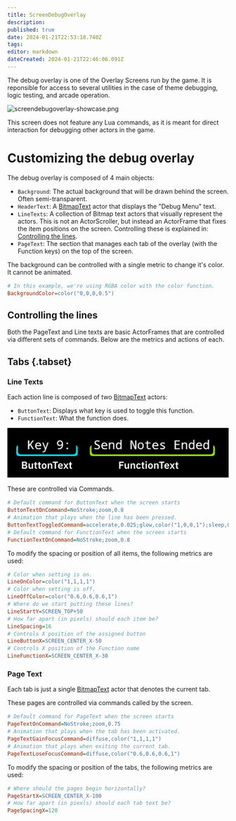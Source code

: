 ```yaml
---
title: ScreenDebugOverlay
description: 
published: true
date: 2024-01-21T22:53:18.740Z
tags: 
editor: markdown
dateCreated: 2024-01-21T22:46:06.091Z
---
```


The debug overlay is one of the Overlay Screens run by the game. It is reponsible for access to several utilities in the case of theme debugging, logic testing, and arcade operation.

![screendebugoverlay-showcase.png](/dev/screens/screendebugoverlay/screendebugoverlay-showcase.png)

This screen does not feature any Lua commands, as it is meant for direct interaction for debugging other actors in the game.

# Customizing the debug overlay

The debug overlay is composed of 4 main objects:
- `Background`: The actual background that will be drawn behind the screen. Often semi-transparent.
- `HeaderText`: A [BitmapText](/en/dev/actors/actortypes/bitmaptext) actor that displays the "Debug Menu" text.
- `LineTexts`: A collection of Bitmap text actors that visually represent the actors. This is not an ActorScroller, but instead an ActorFrame that fixes the item positions on the screen. Controlling these is explained in: [Controlling the lines](#controlling-the-lines).
- `PageText`: The section that manages each tab of the overlay (with the Function keys) on the top of the screen.

The background can be controlled with a single metric to change it's color. It cannot be animated.
```ini
# In this example, we're using RGBA color with the color function.
BackgroundColor=color("0,0,0,0.5")
```

## Controlling the lines

Both the PageText and Line texts are basic ActorFrames that are controlled via different sets of commands. Below are the metrics and actions of each.

## Tabs {.tabset}
### Line Texts

Each action line is composed of two [BitmapText](/en/dev/actors/actortypes/bitmaptext) actors:
- `ButtonText`: Displays what key is used to toggle this function.
- `FunctionText`: What the function does.

![screendebugoverlay-linebreakdown.png](/dev/screens/screendebugoverlay/screendebugoverlay-linebreakdown.png)

These are controlled via Commands.
```ini
# Default command for ButtonText when the screen starts
ButtonTextOnCommand=NoStroke;zoom,0.8
# Animation that plays when the line has been pressed.
ButtonTextToggledCommand=accelerate,0.025;glow,color("1,0,0,1");sleep,0.125;decelerate,0.2;glow,color("1,0,0,0");
# Default command for FunctionText when the screen starts
FunctionTextOnCommand=NoStroke;zoom,0.8
```

To modify the spacing or position of all items, the following metrics are used:
```ini
# Color when setting is on.
LineOnColor=color("1,1,1,1")
# Color when setting is off.
LineOffColor=color("0.6,0.6,0.6,1")
# Where do we start putting these lines?
LineStartY=SCREEN_TOP+50
# How far apart (in pixels) should each item be?
LineSpacing=16
# Controls X position of the assigned button
LineButtonX=SCREEN_CENTER_X-50
# Controls X position of the Function name
LineFunctionX=SCREEN_CENTER_X-30
```

### Page Text

Each tab is just a single [BitmapText](/en/dev/actors/actortypes/bitmaptext) actor that denotes the current tab.

These pages are controlled via commands called by the screen.
```ini
# Default command for PageText when the screen starts
PageTextOnCommand=NoStroke;zoom,0.75
# Animation that plays when the tab has been activated.
PageTextGainFocusCommand=diffuse,color("1,1,1,1")
# Animation that plays when exiting the current tab.
PageTextLoseFocusCommand=diffuse,color("0.6,0.6,0.6,1")
```

To modify the spacing or position of the tabs, the following metrics are used:
```ini
# Where should the pages begin horizontally?
PageStartX=SCREEN_CENTER_X-100
# How far apart (in piexls) should each tab text be?
PageSpacingX=120
```